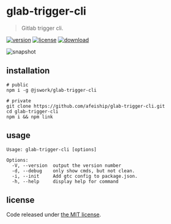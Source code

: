 # glab-trigger-cli
> Gitlab trigger cli.

[![version][version-image]][version-url]
[![license][license-image]][license-url]
[![download][download-image]][download-url]

![snapshot](https://tva1.sinaimg.cn/large/e6c9d24egy1h34ig76g3wj20pw07gwf6.jpg)

## installation
```shell
# public
npm i -g @jswork/glab-trigger-cli

# private
git clone https://github.com/afeiship/glab-trigger-cli.git
cd glab-trigger-cli
npm i && npm link
```

## usage
~~~
Usage: glab-trigger-cli [options]

Options:
  -V, --version  output the version number
  -d, --debug    only show cmds, but not clean.
  -i, --init     Add gtc config to package.json.
  -h, --help     display help for command
~~~

## license
Code released under [the MIT license](https://github.com/afeiship/glab-trigger-cli/blob/master/LICENSE.txt).

[version-image]: https://img.shields.io/npm/v/@jswork/glab-trigger-cli
[version-url]: https://npmjs.org/package/@jswork/glab-trigger-cli

[license-image]: https://img.shields.io/npm/l/@jswork/glab-trigger-cli
[license-url]: https://github.com/afeiship/glab-trigger-cli/blob/master/LICENSE.txt

[download-image]: https://img.shields.io/npm/dm/@jswork/glab-trigger-cli
[download-url]: https://www.npmjs.com/package/@jswork/glab-trigger-cli
